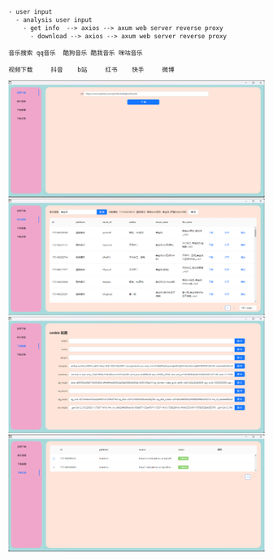 ```
- user input    
  - analysis user input
    - get info  --> axios --> axum web server reverse proxy
      - download --> axios --> axum web server reverse proxy
      
音乐搜索 qq音乐  酷狗音乐 酷我音乐 咪咕音乐 
    
视频下载     抖音    b站     红书    快手     微博    
```
![](./1.png)
![](./2.png)
![](./3.png)
![](./4.png)